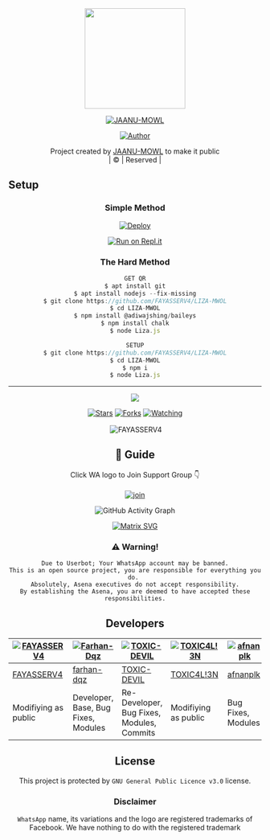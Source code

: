 <div align="center">
  <img border-radius: 15px src="20210811_082543.jpg"width="200" height="200"/>
  <p align="center">
    
    
<a href="#"><img title="JAANU-MOWL" src="https://img.shields.io/badge/JAANU-MOWL-green?colorA=%23ff0000&colorB=%23017e40&style=for-the-badge"></a>
</p>
  <p align="center">
<a href=https://github.com/FAYASSERV4"><img title="Author" src="https://img.shields.io/badge/Author-(hunk!nd3 p4d4y41!-LIZAMWOL?color=blue&style=for-the-badge&logo=whatsapp"></a>
</p>
</div>
<p align="center">
Project created by <a href="https://github.com/FAYASSERV4">JAANU-MOWL</a> to make it public
    <br>
       | © |
        Reserved |
    <br> 
</p>

## Setup
<div align="center">

  ### Simple Method
  
[![Deploy](https://www.herokucdn.com/deploy/button.svg)](https://heroku.com/deploy?template=https://github.com/FAYASSERV4/LIZA-MWOL) 
  
[![Run on Repl.it](https://repl.it/badge/github/quiec/whatsAlfa)](https://replit.com/@FAYASSERV4/LizaMwol?v=1)
  
### The Hard Method
```js
GET QR
$ apt install git
$ apt install nodejs --fix-missing
$ git clone https://github.com/FAYASSERV4/LIZA-MWOL
$ cd LIZA-MWOL
$ npm install @adiwajshing/baileys
$ npm install chalk
$ node Liza.js
```
      
```js
SETUP
$ git clone https://github.com/FAYASSERV4/LIZA-MWOL
$ cd LIZA-MWOL
$ npm i
$ node Liza.js
```

----

  <p align="center">
  <a href="https://github.com/FAYASSERV4/LIZA-MWOL">
    
<a href="https:https://github.com/FAYASSERV4?tab=followers">
<img src="https://img.shields.io/github/repo-size/FAYASSERV4/LIZA-MWOL?color=green&label=Repo%20total%20size&style=plastic">
<p align="center">
<a href="https://github.com/FAYASSERV4/followers"
<img title="Followers" src="https://img.shields.io/github/followers/FAYASSERV4?color=blue&style=flat-square"></a>
<a href="https://github.com/FAYASSERV4/LIZA-MWOL/stargazers/"><img title="Stars" src="https://img.shields.io/github/stars/FAYASSERV4/LIZA-MWOL?color=blue&style=flat-square"></a>
<a href="https://github.com/FAYASSERV4/LIZA-MWOL/network/members"><img title="Forks" src="https://img.shields.io/github/forks/FAYASSERV4/LIZA-MWOL?color=blue&style=flat-square"></a>
<a href="https://github.com/FAYASSERV4/LIZA-MWOL/watchers"><img title="Watching" src="https://img.shields.io/github/watchers/FAYASSERV4/LIZA-MWOL?label=Watchers&color=blue&style=flat-square"></a>
</p>

<p align="center">
<p>&nbsp;<img align="center" src="https://github-readme-stats.vercel.app/api?username=FAYASSERV4&show_icons=true&theme=dark&locale=en" alt="FAYASSERV4" /></p>
    
## 📢 Guide
Click WA logo to Join Support Group 👇
    <br>
<br>
  [![join](https://github.com/FAYASSERV4/LIZA-MWOL/blob/master/WhatsAsena.png)](https://chat.whatsapp.com/BRPbS6JHUoCE480MpLLM5z)
  <div align="center">
       
  ![GitHub Activity Graph](https://activity-graph.herokuapp.com/graph?username=FAYASSERV4&bg_color=000000&color=4fff67&line=4fff67&point=ffffff&area=true&hide_border=true)
  </div>
 
  
  [![Matrix SVG](https://raw.githubusercontent.com/rodrigograca31/rodrigograca31/master/matrix.svg)](https://chat.whatsapp.com/BRPbS6JHUoCE480MpLLM5z)
                     
### ⚠️ Warning! 
```
Due to Userbot; Your WhatsApp account may be banned.
This is an open source project, you are responsible for everything you do. 
Absolutely, Asena executives do not accept responsibility.
By establishing the Asena, you are deemed to have accepted these responsibilities.
```

## Developers
  <div align="center">
    
[![FAYASSERV4](https://github.com/FAYASSERV4.png?size=100)](https://github.com/FAYASSERV4) | [![Farhan-Dqz](https://github.com/farhan-dqz.png?size=100)](https://github.com/farhan-dqz) | [![TOXIC-DEVIL](https://github.com/TOXIC-DEVIL.png?size=100)](https://github.com/TOXIC-DEVIL) |  [![TOXIC4L!3N](https://github.com/Alien-alfa.png?size=100)](https://github.com/AI-VIKI) | [![afnanplk](https://github.com/afnanplk.png?size=100)](https://github.com/afnanplk) 
----|----|----|----|----
[FAYASSERV4](https://github.com/FAYASSERV4) | [farhan-dqz](https://github.com/farhan-dqz) | [TOXIC-DEVIL](https://github.com/TOXIC-DEVIL) | [TOXIC4L!3N](https://github.com/AI-VIKI) | [afnanplk](https://github.com/afnanplk) 
Modifiying as public | Developer, Base, Bug Fixes, Modules| Re-Developer, Bug Fixes, Modules, Commits |  Modifiying  as   public | Bug Fixes, Modules 
  </div>
    


## License
This project is protected by `GNU General Public Licence v3.0` license.

### Disclaimer
`WhatsApp` name, its variations and the logo are registered trademarks of Facebook. We have nothing to do with the registered trademark

